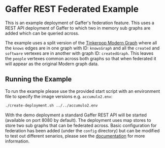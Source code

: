 # Gaffer REST Federated Example

This is an example deployment of Gaffer's federation feature. This uses a
REST API deployment of Gaffer to which two in memory sub graphs are added
which can be queried across.

The example uses a split version of the
[Tinkerpop Modern Graph](https://tinkerpop.apache.org/docs/current/tutorials/the-gremlin-console/#toy-graphs)
where all the `knows` edges are in one graph with ID: `knowsGraph` and all
the `created` and `software` vertexes are in another with graph ID: `createdGraph`.
This leaves the `people` vertexes common across both graphs so that when
federated it will appear as the original Modern graph data.

## Running the Example

To run the example please use the provided start script with an environment file
to specify the image versions e.g. `accumulo2.env`:

```bash
./create-deployment.sh ../../accumulo2.env
```

With the demo deployment a standard Gaffer REST API will be started (available
on port 8080 by default). The deployment uses map stores to store two sub graphs
that can be federated across. Basic configuration for federation has been added
(under the `config` directory) but can be modified to test out different
senarios, please see the [documentation](https://gchq.github.io/gaffer-doc/latest/administration-guide/gaffer-stores/federated-store.html)
for more information.
